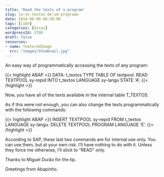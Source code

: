 ```yaml
---
title: 'Read the texts of a program'
slug: le-os-textos-de-um-programa
date: 2014-06-09 08:30:00
tags: [i18n]
categories: [dicas]
wordpressId: 2700
draft: false
resources:
- name: featuredImage
  src: "images/thumbnail.jpg"
---
```

An easy way of programmatically accessing the texts of any program:


{{< highlight ABAP >}} 
DATA: t_textos TYPE TABLE OF textpool. 
READ TEXTPOOL sy-repid INTO t_textos 
  LANGUAGE sy-langu STATE 'A’. 
{{< /highlight >}}

Now, you have all of the texts available in the internal table T_TEXTOS.

As if this were not enough, you can also change the texts programmatically with the following commands:


{{< highlight ABAP >}} 
INSERT TEXTPOOL sy-repid FROM t_textos LANGUAGE sy-langu. 
DELETE TEXTPOOL PROGRAM LANGUAGE 'E’. 
{{< /highlight >}}

According to SAP, these last two commands are for internal use only. You can use them, but at your own risk. I’ll have nothing to do with it. Unless they force me otherwise, I’ll stick to “READ” only.

Thanks to Miguel Durão for the tip.

Greetings from Abapinho.
